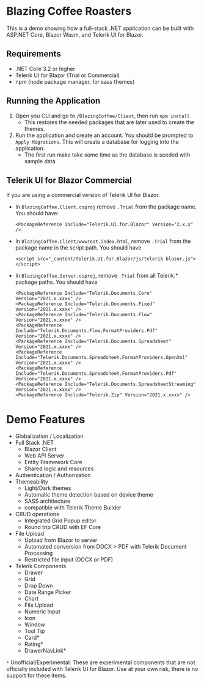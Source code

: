 # Blazing Coffee Roasters

This is a demo showing how a full-stack .NET application can be built with ASP.NET Core, Blazor Wasm, and Telerik UI for Blazor.

## Requirements

- .NET Core 3.2 or higher
- Telerik UI for Blazor (Trial or Commercial)
- npm (node package manager, for sass themes)

## Running the Application

1. Open you CLI and go to `/BlazingCoffee/Client`, then run `npm install`
    * This restores the needed packages that are later used to create the themes.
1. Run the application and create an account. You should be prompted to `Apply Migrations`. This will create a database for logging into the application.
    * The first run make take some time as the database is seeded with sample data.

## Telerik UI for Blazor Commercial

If you are using a commercial version of Telerik UI for Blazor.

- In `BlazingCoffee.Client.csproj` remove `.Trial` from the package name. You should have:

    ```
    <PackageReference Include="Telerik.UI.for.Blazor" Version="2.x.x" />
    ```

- In `BlazingCoffee.Client/wwwroot.index.html`, remove `.Trial` from the package name in the script path. You should have

    ```
    <script src="_content/Telerik.UI.for.Blazor/js/telerik-blazor.js"></script>
    ```

- In `BlazingCoffee.Server.csproj`, remove `.Trial` from all Telerik.* package paths. You should have

    ```
    <PackageReference Include="Telerik.Documents.Core" Version="2021.x.xxxx" />
    <PackageReference Include="Telerik.Documents.Fixed" Version="2021.x.xxxx" />
    <PackageReference Include="Telerik.Documents.Flow" Version="2021.x.xxxx" />
    <PackageReference Include="Telerik.Documents.Flow.FormatProviders.Pdf" Version="2021.x.xxxx" />
    <PackageReference Include="Telerik.Documents.Spreadsheet" Version="2021.x.xxxx" />
    <PackageReference Include="Telerik.Documents.Spreadsheet.FormatProviders.OpenXml" Version="2021.x.xxxx" />
    <PackageReference Include="Telerik.Documents.Spreadsheet.FormatProviders.Pdf" Version="2021.x.xxxx" />
    <PackageReference Include="Telerik.Documents.SpreadsheetStreaming" Version="2021.x.xxxx" />
    <PackageReference Include="Telerik.Zip" Version="2021.x.xxxx" />
    ```

# Demo Features

- Globalization / Localization
- Full Stack .NET
    - Blazor Client
    - Web API Server
    - Entity Framework Core
    - Shared logic and resources
- Authentication / Authorization
- Themeability 
    - Light/Dark themes
    - Automatic theme detection based on device theme
    - SASS architecture
    - compatible with Telerik Theme Builder
- CRUD operations
    - Integrated Grid Popup editor
    - Round trip CRUD with EF Core
- File Upload
    - Upload from Blazor to server
    - Automated conversion from DOCX > PDF with Telerik Document Processing
    - Restricted file input (DOCX or PDF)
- Telerik Components
    - Drawer
    - Grid
    - Drop Down
    - Date Range Picker
    - Chart
    - File Upload
    - Numeric Input
    - Icon
    - Window
    - Tool Tip
    - Card*
    - Rating*
    - DrawerNavLink*

`*` Unofficial/Experimental: These are experimental components that are not officially included with Telerik UI for Blazor. Use at your own risk, there is no support for these items.